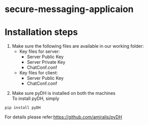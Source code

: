 # secure-messaging-applicaion
# Installation steps
1. Make sure the following files are available in our working folder:  
   - Key files for server:  
     - Server Public Key  
     - Server Private Key  
     - ChatConf.conf  
   - Key files for client:  
     - Server Public Key  
     - ChatConf.conf  

2) Make sure pyDH is  installed on both the machines  
To install pyDH, simply  
```
pip install pyDH  
```  
For details please refer:https://github.com/amiralis/pyDH


